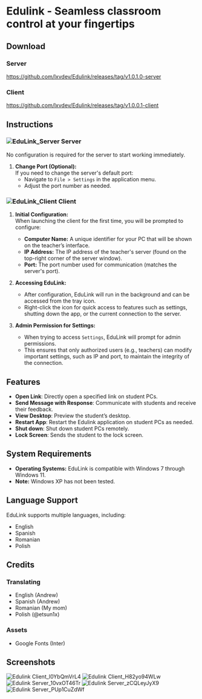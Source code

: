 # Edulink - Seamless classroom control at your fingertips
## Download
### Server
https://github.com/lxvdev/Edulink/releases/tag/v1.0.1.0-server
### Client
https://github.com/lxvdev/Edulink/releases/tag/v1.0.0.1-client

## Instructions

### ![EduLink_Server](https://github.com/user-attachments/assets/760381c0-c832-4008-930f-7c2e314ed969) Server
No configuration is required for the server to start working immediately.
   
1. **Change Port (Optional):**  
   If you need to change the server's default port:
   - Navigate to ```File > Settings``` in the application menu.
   - Adjust the port number as needed.

### ![EduLink_Client](https://github.com/user-attachments/assets/bef07dee-0080-4e06-bff7-217c091d215a) Client

1. **Initial Configuration:**  
    When launching the client for the first time, you will be prompted to configure:
    - **Computer Name:** A unique identifier for your PC that will be shown on the teacher’s interface.
    - **IP Address:** The IP address of the teacher's server (found on the top-right corner of the server window).
    - **Port:** The port number used for communication (matches the server's port).

3. **Accessing EduLink:**
   - After configuration, EduLink will run in the background and can be accessed from the tray icon.
   - Right-click the icon for quick access to features such as settings, shutting down the app, or the current connection to the server.

4. **Admin Permission for Settings:**
   - When trying to access ```Settings```, EduLink will prompt for admin permissions.
   - This ensures that only authorized users (e.g., teachers) can modify important settings, such as IP and port, to maintain the integrity of the connection.

## Features
- **Open Link**: Directly open a specified link on student PCs.
- **Send Message with Response**: Communicate with students and receive their feedback.
- **View Desktop**: Preview the student’s desktop.
- **Restart App**: Restart the Edulink application on student PCs as needed.
- **Shut down**: Shut down student PCs remotely.
- **Lock Screen**: Sends the student to the lock screen.

## System Requirements
- **Operating Systems:** EduLink is compatible with Windows 7 through Windows 11.
- **Note:** Windows XP has not been tested.

## Language Support
EduLink supports multiple languages, including:
- English
- Spanish
- Romanian
- Polish

## Credits
### Translating
- English (Andrew)
- Spanish (Andrew)
- Romanian (My mom)
- Polish (@etsun1x)
### Assets
- Google Fonts (Inter)

## Screenshots
![Edulink Client_l0YbQmVrL4](https://github.com/user-attachments/assets/05b58f43-2325-4f2f-be1e-04a5ce296578)
![Edulink Client_H82yo94WLw](https://github.com/user-attachments/assets/5c0c2285-3c36-4f65-9548-9e03e97799af)
![Edulink Server_10vxOT46Tr](https://github.com/user-attachments/assets/ba6e5dfb-f40d-465f-b228-d608cbb91873)
![Edulink Server_zCQLeyJyX9](https://github.com/user-attachments/assets/3c3e9832-5f44-41ff-a1d7-a83e680fa8bf)
![Edulink Server_PUp1CuZdWf](https://github.com/user-attachments/assets/c7820c6a-e893-469f-8e04-2cddeb8860ea)

